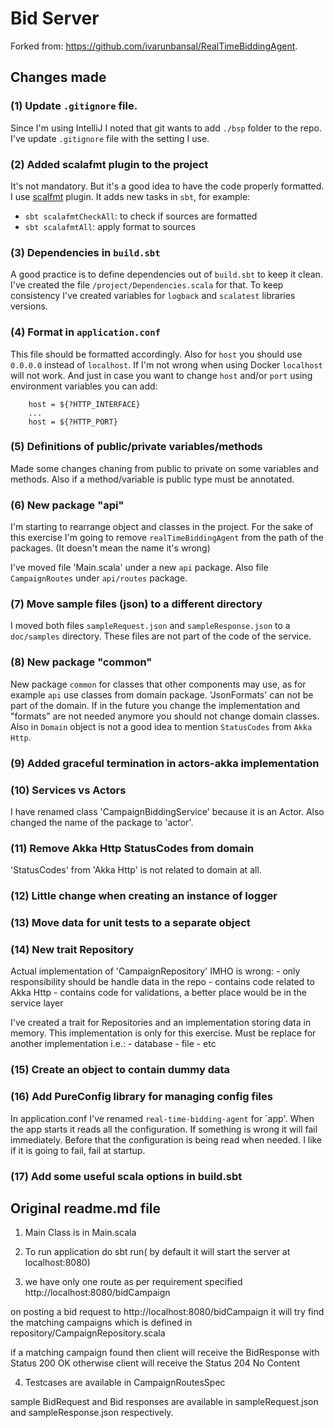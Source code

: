 # Bid Server

Forked from: https://github.com/ivarunbansal/RealTimeBiddingAgent.

## Changes made

### (1) Update `.gitignore` file.

Since I'm using IntelliJ I noted that git wants to add `./bsp` folder to the repo.
I've update `.gitignore` file with the setting I use.

### (2) Added scalafmt plugin to the project

It's not mandatory. But it's a good idea to have the code properly formatted.
I use [scalfmt](https://scalameta.org/scalafmt/) plugin.
It adds new tasks in `sbt`, for example:

- `sbt scalafmtCheckAll`: to check if sources are formatted
- `sbt scalafmtAll`: apply format to sources

### (3) Dependencies in `build.sbt`

A good practice is to define dependencies out of `build.sbt` to keep it clean.
I've created the file `/project/Dependencies.scala` for that.
To keep consistency I've created variables for `logback` and `scalatest` libraries versions.

### (4) Format in `application.conf`

This file should be formatted accordingly.
Also for `host` you should use `0.0.0.0` instead of `localhost`.
If I'm not wrong when using Docker `localhost` will not work.
And just in case you want to change `host` and/or `port` using environment variables you can add:

```
    host = ${?HTTP_INTERFACE}
    ...
    host = ${?HTTP_PORT}
```

### (5) Definitions of public/private variables/methods

Made some changes chaning from public to private on some variables and methods.
Also if a method/variable is public type must be annotated. 

### (6) New package "api"

I'm starting to rearrange object and classes in the project.
For the sake of this exercise I'm going to remove `realTimeBiddingAgent` from the path of the packages.
(It doesn't mean the name it's wrong)

I've moved file 'Main.scala' under a new `api` package.
Also file `CampaignRoutes` under `api/routes` package.

### (7) Move sample files (json) to a different directory

I moved both files `sampleRequest.json` and `sampleResponse.json` to a `doc/samples` directory.
These files are not part of the code of the service.

### (8) New package "common"

New package `common` for classes that other components may use, as for example `api` use classes from domain package.
'JsonFormats' can not be part of the domain. If in the future you change the implementation and "formats" are not needed anymore you should not change domain classes.
Also in `Domain` object is not a good idea to mention `StatusCodes` from `Akka Http`.

### (9) Added graceful termination in actors-akka implementation

### (10) Services vs Actors

I have renamed class 'CampaignBiddingService' because it is an Actor.
Also changed the name of the package to 'actor'.

### (11) Remove Akka Http StatusCodes from domain

'StatusCodes' from 'Akka Http' is not related to domain at all.

### (12) Little change when creating an instance of logger

### (13) Move data for unit tests to a separate object

### (14) New trait Repository

Actual implementation of 'CampaignRepository' IMHO is wrong:
    - only responsibility should be handle data in the repo
    - contains code related to Akka Http
    - contains code for validations, a better place would be in the service layer

I've created a trait for Repositories and an implementation storing data in memory.
This implementation is only for this exercise. Must be replace for another implementation i.e.:
    - database
    - file
    - etc

### (15) Create an object to contain dummy data

### (16) Add PureConfig library for managing config files

In application.conf I've renamed `real-time-bidding-agent` for `app'.
When the app starts it reads all the configuration. If something is wrong it will fail immediately.
Before that the configuration is being read when needed. I like if it is going to fail, fail at startup.

### (17) Add some useful scala options in build.sbt

## Original readme.md file

1) Main Class is in Main.scala 

2) To run application do sbt run( by default it will start the server at localhost:8080)

3) we have only one route as per requirement specified  http://localhost:8080/bidCampaign

on posting a bid request to  http://localhost:8080/bidCampaign it will try find the matching campaigns which is defined in repository/CampaignRepository.scala

if a matching campaign found then client will receive the BidResponse with Status 200 OK otherwise client will receive the Status 204 No Content

4) Testcases are available in CampaignRoutesSpec

sample BidRequest and Bid responses are available in sampleRequest.json and sampleResponse.json respectively.

